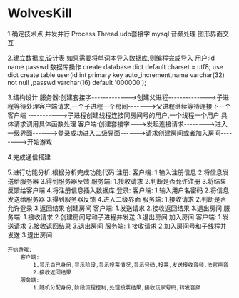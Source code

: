 # WolvesKill

1.确定技术点
并发并行 Process Thread
udp套接字
mysql
音频处理
图形界面交互


2.建立数据库,设计表
    如果需要将单词本导入数据库,则编程完成导入
    用户:id name passwd
        数据库操作
        create database dict default charset = utf8;
        use dict
        create table user(id int primary key auto_increment,name varchar(32) not null ,passwd varchar(16) default '000000');

3.结构设计
服务器:创建套接字------------->创建父进程-------------->子进程等待处理客户端请求,一个子进程一个房间------->父进程继续等待连接下一个客户端
	----------->子进程创建线程连接同房间号的用户,一个线程一个用户
    具体请求调用具体函数处理
客户端:创建套接字--->发起连接请求-------->进入一级界面------>登录成功进入二级界面------>请求创建房间或者加入房间-------->开始游戏


4.完成通信搭建

5.进行功能分析,根据分析完成功能代码
    注册:
        客户端:
            1.输入注册信息
            2.将信息发送给服务器
            3.得到服务器反馈
        服务端:
            1.接收请求
            2.判断是否允许注册
            3.将结果反馈给客户端
            4.将注册信息插入数据库
    登录:
        客户端:
            1.输入用户名密码
            2.将信息发送给服务器
            3.得到服务器反馈
            4.进入二级界面
        服务端:
            1.接收请求
            2.判断是否允许登录
            3.返回结果
    创建房间
        客户端:
            1.发送请求 
            2.接收返回结果
            3.退出房间
        服务端:
            1.接收请求
            2.创建房间号和子进程并发送
            3.退出房间
    加入房间
        客户端:
            1.发送请求 
            2.接收返回结果
            3.退出房间
        服务端:
            1.接收请求
            2.加入房间号和子线程并发送
            3.退出房间
	
    开始游戏:
        客户端:
            1.显示自己身份,显示阶段,显示投票情况,显示号码,投票,发送接收音频,法官声音
            2.接收返回结果
        服务端:
            1.随机分配身份,阶段流程控制,处理投票结果,接收玩家号码,转发音频
            
            

